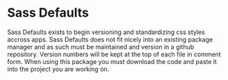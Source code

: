 # Sass Defaults

Sass Defaults exists to begin versioning and standardizing css styles accross apps. Sass Defaults does not fit nicely into an existing package manager and as such must be maintained and version in a github repository. Version numbers will be kept at the top of each file in comment form. When using this package you must download the code and paste it into the project you are working on.
